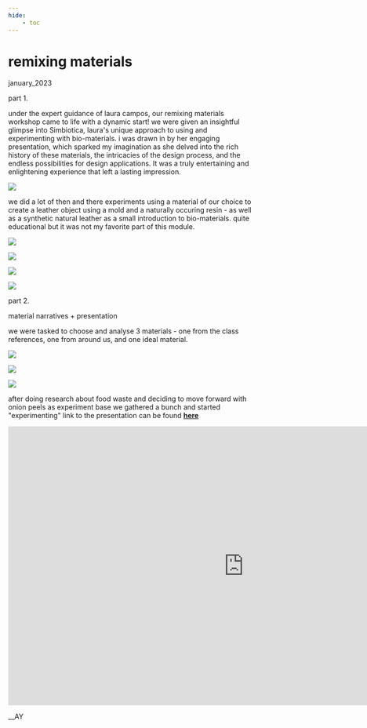 ```yaml
---
hide:
    - toc
---
```


# remixing materials
january_2023

part 1.

under the expert guidance of laura campos, our remixing materials workshop came to life with a dynamic start! we were given an insightful glimpse into Simbiotica, laura's unique approach to using and experimenting with bio-materials. i was  drawn in by her engaging presentation, which sparked my imagination as she delved into the rich history of these materials, the intricacies of the design process, and the endless possibilities for design applications. It was a truly entertaining and enlightening experience that left a lasting impression.

![](../images/09_RM/Page1.jpg)

we did a lot of then and there experiments using a material of our choice to create a leather object using a mold and a naturally occuring resin - as well as a synthetic natural leather as a small introduction to bio-materials. quite educational but it was not my favorite part of this module.  

![](../images/09_RM/pic1.jpg)

![](../images/09_RM/Page2.jpg)

![](../images/09_RM/Page3.jpg)

![](../images/09_RM/Page4.jpg)

part 2.

material narratives + presentation

we were tasked to choose and analyse 3 materials - one from the class references, one from around us, and one ideal material.

![](../images/09_RM/pic3.jpg)

![](../images/09_RM/pic4.jpg)

![](../images/09_RM/pic5.jpg)


after doing research about food waste and deciding to move forward with onion peels as experiment base we gathered a bunch and started "experimenting" link to the presentation can be found **[here](https://www.canva.com/design/DAFZa8jFXIw/eHFGsIhc5sIJ2mv7PbrpqA/view?utm_content=DAFZa8jFXIw&utm_campaign=designshare&utm_medium=link&utm_source=publishsharelink)**

<iframe src="https://www.canva.com/design/DAFZa8jFXIw/eHFGsIhc5sIJ2mv7PbrpqA/view?utm_content=DAFZa8jFXIw&utm_campaign=designshare&utm_medium=link&utm_source=publishsharelink" frameborder="0" width="960" height="569" allowfullscreen="true" mozallowfullscreen="true" webkitallowfullscreen="true"></iframe>

__AY